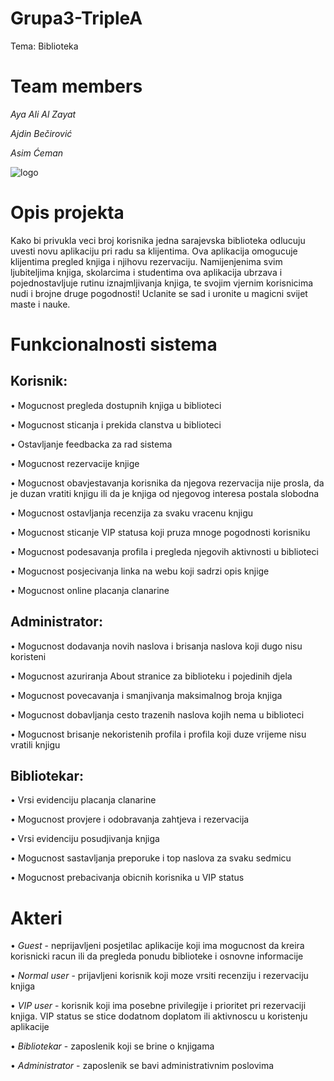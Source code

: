 # Grupa3-TripleA
Tema: Biblioteka
# Team members
*Aya Ali Al Zayat*

*Ajdin Bečirović*

*Asim Ćeman*

![logo](https://cdn130.picsart.com/314732677122201.jpg?type=webp&to=min&r=1024)

# Opis projekta
Kako bi privukla veci broj korisnika jedna sarajevska biblioteka odlucuju uvesti novu aplikaciju pri radu sa klijentima. Ova aplikacija omogucuje klijentima pregled knjiga i njihovu rezervaciju. Namijenjenima svim ljubiteljima knjiga, skolarcima i studentima ova aplikacija ubrzava i pojednostavljuje rutinu iznajmljivanja knjiga, te svojim vjernim korisnicima nudi i brojne druge pogodnosti! Uclanite se sad i uronite u magicni svijet maste i nauke. 

# Funkcionalnosti sistema
## Korisnik:

• Mogucnost pregleda dostupnih knjiga u biblioteci 

• Mogucnost sticanja i prekida clanstva u biblioteci 

• Ostavljanje feedbacka za rad sistema

• Mogucnost rezervacije knjige

• Mogucnost obavjestavanja korisnika da njegova rezervacija nije prosla, da je duzan vratiti knjigu ili da je knjiga od njegovog interesa postala slobodna

• Mogucnost ostavljanja recenzija za svaku vracenu knjigu

• Mogucnost sticanje VIP statusa koji pruza mnoge pogodnosti korisniku

• Mogucnost podesavanja profila i pregleda njegovih aktivnosti u biblioteci

• Mogucnost posjecivanja linka na webu koji sadrzi opis knjige

• Mogucnost online placanja clanarine

## Administrator:

• Mogucnost dodavanja novih naslova i brisanja naslova koji dugo nisu koristeni

• Mogucnost azuriranja About stranice za biblioteku i pojedinih djela

• Mogucnost povecavanja i smanjivanja maksimalnog broja knjiga

• Mogucnost dobavljanja cesto trazenih naslova kojih nema u biblioteci

• Mogucnost brisanje nekoristenih profila i profila koji duze vrijeme nisu vratili knjigu 

## Bibliotekar:

• Vrsi evidenciju placanja clanarine

• Mogucnost provjere i odobravanja zahtjeva i rezervacija

• Vrsi evidenciju posudjivanja knjiga

• Mogucnost sastavljanja preporuke i top naslova za svaku sedmicu

• Mogucnost prebacivanja obicnih korisnika u VIP status

# Akteri

• *Guest* - neprijavljeni posjetilac aplikacije koji ima mogucnost da kreira korisnicki racun ili da pregleda ponudu biblioteke i osnovne informacije

• *Normal user* - prijavljeni korisnik koji moze vrsiti recenziju i rezervaciju knjiga

• *VIP user* - korisnik koji ima posebne privilegije i prioritet pri rezervaciji knjiga. VIP status se stice dodatnom doplatom ili aktivnoscu u koristenju aplikacije

• *Bibliotekar* - zaposlenik koji se brine o knjigama

• *Administrator* - zaposlenik se bavi administrativnim poslovima

